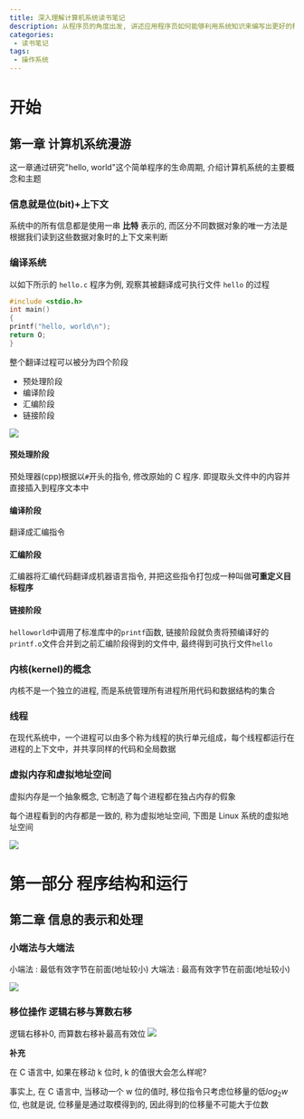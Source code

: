 ```yaml
---
title: 深入理解计算机系统读书笔记
description: 从程序员的角度出发, 讲述应用程序员如何能够利用系统知识来编写出更好的程序
categories:
 - 读书笔记
tags:
 - 操作系统
---
```

# 开始
## 第一章 计算机系统漫游

这一章通过研究"hello, world"这个简单程序的生命周期, 介绍计算机系统的主要概念和主题

### 信息就是位(bit)+上下文

系统中的所有信息都是使用一串 **比特** 表示的, 而区分不同数据对象的唯一方法是根据我们读到这些数据对象时的上下文来判断

### 编译系统

以如下所示的 `hello.c` 程序为例, 观察其被翻译成可执行文件 `hello` 的过程
```c
#include <stdio.h>
int main()
{
printf("hello, world\n");
return O;
}
```

整个翻译过程可以被分为四个阶段
* 预处理阶段
* 编译阶段
* 汇编阶段
* 链接阶段

![](https://fishbun-blogimages.oss-cn-beijing.aliyuncs.com/blog_img/20200604095456.png)

#### 预处理阶段

预处理器(cpp)根据以`#`开头的指令, 修改原始的 C 程序. 即提取头文件中的内容并直接插入到程序文本中

#### 编译阶段

翻译成汇编指令

#### 汇编阶段

汇编器将汇编代码翻译成机器语言指令, 并把这些指令打包成一种叫做**可重定义目标程序**

#### 链接阶段

`helloworld`中调用了标准库中的`printf`函数, 链接阶段就负责将预编译好的`printf.o`文件合并到之前汇编阶段得到的文件中, 最终得到可执行文件`hello`

### 内核(kernel)的概念

内核不是一个独立的进程, 而是系统管理所有进程所用代码和数据结构的集合

### 线程

在现代系统中，一个进程可以由多个称为线程的执行单元组成，每个线程都运行在进程的上下文中，并共享同样的代码和全局数据

### 虚拟内存和虚拟地址空间

虚拟内存是一个抽象概念, 它制造了每个进程都在独占内存的假象

每个进程看到的内存都是一致的, 称为虚拟地址空间, 下图是 Linux 系统的虚拟地址空间

![](https://fishbun-blogimages.oss-cn-beijing.aliyuncs.com/blog_img/20200605135901.png)

# 第一部分 程序结构和运行

## 第二章 信息的表示和处理

### 小端法与大端法

小端法 : 最低有效字节在前面(地址较小)
大端法 : 最高有效字节在前面(地址较小)

![](https://fishbun-blogimages.oss-cn-beijing.aliyuncs.com/blog_img/20200605152049.png)

### 移位操作 逻辑右移与算数右移
逻辑右移补0, 而算数右移补最高有效位
![](https://fishbun-blogimages.oss-cn-beijing.aliyuncs.com/blog_img/20200606230532.png)

**补充**

在 C 语言中, 如果在移动 k 位时, k 的值很大会怎么样呢?

事实上, 在 C 语言中, 当移动一个 w 位的值时, 移位指令只考虑位移量的低$log_2w$位, 也就是说, 位移量是通过取模得到的, 因此得到的位移量不可能大于位数

